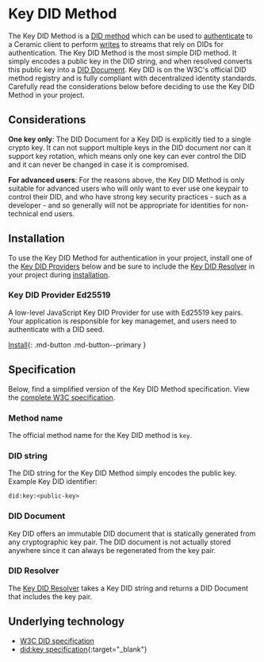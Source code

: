 # Key DID Method

The Key DID Method is a [DID method](../../learn/glossary.md#did-methods) which can be used to [authenticate](../../build/javascript/authentication.md) to a Ceramic client to perform [writes](../../build/javascript/writes.md) to streams that rely on DIDs for authentication. The Key DID Method is the most simple DID method. It simply encodes a public key in the DID string, and when resolved converts this public key into a [DID Document](../../learn/glossary.md#did-document). Key DID is on the W3C's official DID method registry and is fully compliant with decentralized identity standards. Carefully read the considerations below before deciding to use the Key DID Method in your project.

## **Considerations**

**One key only**: The DID Document for a Key DID is explicitly tied to a single crypto key. It can not support multiple keys in the DID document nor can it support key rotation, which means only one key can ever control the DID and it can never be changed in case it is compromised.

**For advanced users**: For the reasons above, the Key DID Method is only suitable for advanced users who will only want to ever use one keypair to control their DID, and who have strong key security practices - such as a developer - and so generally will not be appropriate for identities for non-technical end users.

## **Installation**
To use the Key DID Method for authentication in your project, install one of the [Key DID Providers](./provider.md) below and be sure to include the [Key DID Resolver](./resolver.md) in your project during [installation](../../build/javascript/installation.md).

### Key DID Provider Ed25519
A low-level JavaScript Key DID Provider for use with Ed25519 key pairs. Your application is responsible for key managemet, and users need to authenticate with a DID seed.

[Install](./provider.md#installation){: .md-button .md-button--primary }

## **Specification**
Below, find a simplified version of the Key DID Method specification. View the [complete W3C specification](https://github.com/ceramicnetwork/CIP/blob/main/CIPs/CIP-79/CIP-79.md).

### Method name
The official method name for the Key DID method is `key`.

### DID string
The DID string for the Key DID Method simply encodes the public key. Example Key DID identifier:

```
did:key:<public-key>
```

### DID Document
Key DID offers an immutable DID document that is statically generated from any cryptographic key pair. The DID document is not actually stored anywhere since it can always be regenerated from the key pair.

### DID Resolver
The [Key DID Resolver](./reslover.md) takes a Key DID string and returns a DID Document that includes the key pair.

## **Underlying technology**

- [W3C DID specification](https://www.w3.org/TR/did-core/)
- [did:key specification](https://w3c-ccg.github.io/did-method-key/){:target="_blank"}

</br></br></br>
